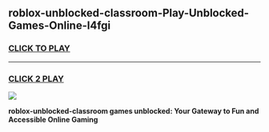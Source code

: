 
## roblox-unblocked-classroom-Play-Unblocked-Games-Online-l4fgi
<h3>
<a href="https://premium76.site?title=roblox-unblocked-classroom&ref=25A">CLICK TO PLAY</a></h3>
<hr>

<h3>
<a href="https://premium76.site?title=roblox-unblocked-classroom&ref=25A">CLICK 2 PLAY</a>
  
</h3>

<a href="https://premium76.site?title=roblox-unblocked-classroom&ref=25A"><img src="https://clearcache.store/games.png"></a>


**roblox-unblocked-classroom games unblocked: Your Gateway to Fun and Accessible Online Gaming**
